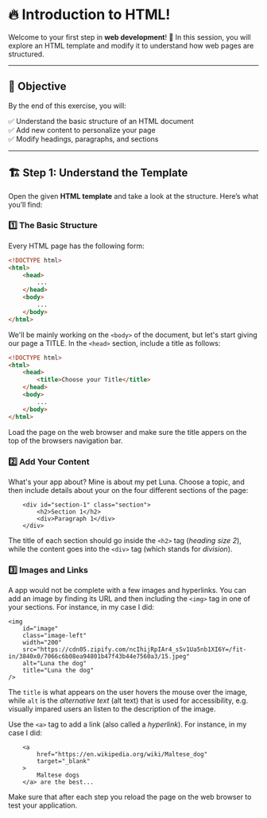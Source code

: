 # 🔥 Introduction to HTML!

Welcome to your first step in **web development**! 🚀 In this session, you will explore an HTML template and modify it to understand how web pages are structured.

---

## 🎯 **Objective**

By the end of this exercise, you will:

✅ Understand the basic structure of an HTML document  
✅ Add new content to personalize your page  
✅ Modify headings, paragraphs, and sections

---

## 🏗 **Step 1: Understand the Template**

Open the given **HTML template** and take a look at the structure. Here’s what you’ll find:

### **1️⃣ The Basic Structure**

Every HTML page has the following form:

```html
<!DOCTYPE html>
<html>
    <head>
        ...
    </head>
    <body>
        ...
    </body>
</html>
```

We'll be mainly working on the `<body>` of the document, but let's start giving our page a TITLE. In the `<head>` section, include a title as follows:

```html
<!DOCTYPE html>
<html>
    <head>
        <title>Choose your Title</title>
    </head>
    <body>
        ...
    </body>
</html>
```

Load the page on the web browser and make sure the title appers on the top of the browsers navigation bar.

### **2️⃣ Add Your Content**

What's your app about? Mine is about my pet Luna. Choose a topic, and then include details about your on the four different sections of the page:

```
    <div id="section-1" class="section">
        <h2>Section 1</h2>
        <div>Paragraph 1</div>
    </div>
```

The title of each section should go inside the `<h2>` tag (_heading size 2_), while the content goes into the `<div>` tag (which stands for _division_).

### **3️⃣ Images and Links**

A app would not be complete with a few images and hyperlinks. You can add an image by finding its URL and then including the `<img>` tag in one of your sections. For instance, in my case I did:

```
<img
    id="image"
    class="image-left"
    width="200"
    src="https://cdn05.zipify.com/ncIhijRpIAr4_sSv1Ua5nb1XI6Y=/fit-in/3840x0/7066c6b08ea94801b47f43b44e7560a3/15.jpeg"
    alt="Luna the dog"
    title="Luna the dog"
/>
```

The `title` is what appears on the user hovers the mouse over the image, while `alt` is the _alternative text_ (alt text) that is used for accessibility, e.g. visually impared users an listen to the description of the image.

Use the `<a>` tag to add a link (also called a _hyperlink_). For instance, in my case I did:

```
    <a
        href="https://en.wikipedia.org/wiki/Maltese_dog"
        target="_blank"
    >
        Maltese dogs
    </a> are the best...
```

Make sure that after each step you reload the page on the web browser to test your application.
